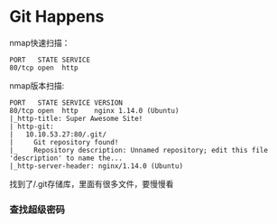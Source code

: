 # Git Happens

nmap快速扫描：
```
PORT   STATE SERVICE
80/tcp open  http
```

nmap版本扫描:
```
PORT   STATE SERVICE VERSION
80/tcp open  http    nginx 1.14.0 (Ubuntu)
|_http-title: Super Awesome Site!
| http-git: 
|   10.10.53.27:80/.git/
|     Git repository found!
|_    Repository description: Unnamed repository; edit this file 'description' to name the...
|_http-server-header: nginx/1.14.0 (Ubuntu)
```
找到了/.git存储库，里面有很多文件，要慢慢看



### 查找超级密码